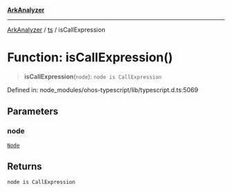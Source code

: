 [**ArkAnalyzer**](../../../../README.md)

***

[ArkAnalyzer](../../../../globals.md) / [ts](../README.md) / isCallExpression

# Function: isCallExpression()

> **isCallExpression**(`node`): `node is CallExpression`

Defined in: node\_modules/ohos-typescript/lib/typescript.d.ts:5069

## Parameters

### node

[`Node`](../interfaces/Node.md)

## Returns

`node is CallExpression`
